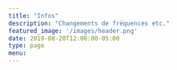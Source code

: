 ```yaml
---
title: "Infos"
description: "Changements de fréquences etc."
featured_image: '/images/header.png'
date: 2019-08-20T12:00:00-05:00
type: page
menu:
---
```

